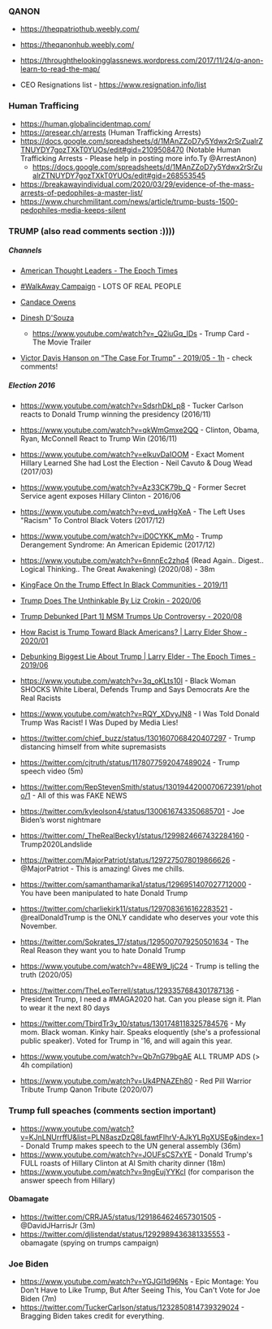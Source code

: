 

### QANON

- https://theqpatriothub.weebly.com/
- https://theqanonhub.weebly.com/
- https://throughthelookingglassnews.wordpress.com/2017/11/24/q-anon-learn-to-read-the-map/

- CEO Resignations list - https://www.resignation.info/list


### Human Trafficing
- https://human.globalincidentmap.com/
- https://qresear.ch/arrests (Human Trafficking Arrests)
- https://docs.google.com/spreadsheets/d/1MAnZZoD7y5Ydwx2rSrZualrZTNUYDY7gozTXkT0YUOs/edit#gid=2109508470 (Notable Human Trafficking Arrests - Please help in posting more info.Ty @ArrestAnon)
  - https://docs.google.com/spreadsheets/d/1MAnZZoD7y5Ydwx2rSrZualrZTNUYDY7gozTXkT0YUOs/edit#gid=268553545
- https://breakawayindividual.com/2020/03/29/evidence-of-the-mass-arrests-of-pedophiles-a-master-list/
- https://www.churchmilitant.com/news/article/trump-busts-1500-pedophiles-media-keeps-silent

### TRUMP (also read comments section :))))

##### Channels
- [American Thought Leaders - The Epoch Times](https://www.youtube.com/channel/UCmWhuFRkZKu0g-e1xrlakVA)
- [#WalkAway Campaign](https://www.youtube.com/c/WalkAwayCampaign/videos) - LOTS OF REAL PEOPLE
- [Candace Owens](https://www.youtube.com/channel/UCL0u5uz7KZ9q-pe-VC8TY-w)
- [Dinesh D'Souza](https://www.youtube.com/channel/UC8GAOCAJxBL4bExaUCvwL4Q)
  - https://www.youtube.com/watch?v=_Q2iuGq_IDs - Trump Card - The Movie Trailer




- [Victor Davis Hanson on “The Case For Trump” - 2019/05 - 1h](https://www.youtube.com/watch?v=FEXL5USuDGI) - check comments!

##### Election 2016
  - https://www.youtube.com/watch?v=SdsrhDkl_p8 - Tucker Carlson reacts to Donald Trump winning the presidency (2016/11)
  - https://www.youtube.com/watch?v=qkWmGmxe2QQ - Clinton, Obama, Ryan, McConnell React to Trump Win (2016/11)
  - https://www.youtube.com/watch?v=elkuvDaIOOM - Exact Moment Hillary Learned She had Lost the Election - Neil Cavuto & Doug Wead (2017/03)
  - https://www.youtube.com/watch?v=Az33CK79b_Q - Former Secret Service agent exposes Hillary Clinton - 2016/06

  - https://www.youtube.com/watch?v=evd_uwHgXeA - The Left Uses "Racism" To Control Black Voters (2017/12)
  - https://www.youtube.com/watch?v=iD0CYKK_mMo - Trump Derangement Syndrome: An American Epidemic (2017/12)

- https://www.youtube.com/watch?v=6nnnEc2zhq4 (Read Again.. Digest.. Logical Thinking.. The Great Awakening) (2020/08) - 38m

- [KingFace On the Trump Effect In Black Communities - 2019/11](https://www.youtube.com/watch?v=W6T_qoVoU5U)

- [Trump Does The Unthinkable By Liz Crokin - 2020/06](https://www.youtube.com/watch?v=EUEW5sc4JaM)
- [Trump Debunked [Part 1] MSM Trumps Up Controversy - 2020/08](https://www.youtube.com/watch?v=fHtjQKm37NI)
- [How Racist is Trump Toward Black Americans? | Larry Elder Show - 2020/01](https://www.youtube.com/watch?v=gZw4pNdWXpc)
- [Debunking Biggest Lie About Trump | Larry Elder - The Epoch Times - 2019/06](https://www.youtube.com/watch?v=5N_O-J_TAj8)
- https://www.youtube.com/watch?v=3q_oKLts10I - Black Woman SHOCKS White Liberal, Defends Trump and Says Democrats Are the Real Racists
- https://www.youtube.com/watch?v=RQY_XDvyJN8 - I Was Told Donald Trump Was Racist! I Was Duped by Media Lies!

- https://twitter.com/chief_buzz/status/1301607068420407297 - Trump distancing himself from white supremasists
- https://twitter.com/cjtruth/status/1178077592047489024 - Trump speech video (5m)
- https://twitter.com/RepStevenSmith/status/1301944200070672391/photo/1 - All of this was FAKE NEWS
- https://twitter.com/kyleolson4/status/1300616743350685701 - Joe Biden’s worst nightmare
- https://twitter.com/_TheRealBecky1/status/1299824667432284160 - Trump2020Landslide
- https://twitter.com/MajorPatriot/status/1297275078019866626 - @MajorPatriot - This is amazing!  Gives me chills.
- https://twitter.com/samanthamarika1/status/1296951407027712000 - You have been manipulated to hate Donald Trump
- https://twitter.com/charliekirk11/status/1297083616162283521 - @realDonaldTrump is the ONLY candidate who deserves your vote this November.
- https://twitter.com/Sokrates_17/status/1295007079250501634 - The Real Reason they want you to hate Donald Trump
- https://www.youtube.com/watch?v=48EW9_IjC24 - Trump is telling the truth (2020/05)
- https://twitter.com/TheLeoTerrell/status/1293357684301787136 - President Trump, I need a #MAGA2020 hat. Can you please sign it. Plan to wear it the next 80 days

- https://twitter.com/TbirdTr3y_10/status/1301748118325784576 - My mom.  Black woman.  Kinky hair.  Speaks eloquently (she's a professional public speaker).  Voted for Trump in '16, and will again this year.


- https://www.youtube.com/watch?v=Qb7nG79bgAE ALL TRUMP ADS (> 4h compilation)
- https://www.youtube.com/watch?v=Uk4PNAZEh80 - Red Pill Warrior Tribute Trump Qanon Tribute (2020/07)

### Trump full speaches (comments section important)
- https://www.youtube.com/watch?v=KJnLNUrrffU&list=PLN8aszDzQ8LfawtFIhrV-AJkYLRgXUSEg&index=1 - Donald Trump makes speech to the UN general assembly (36m)
- https://www.youtube.com/watch?v=JOUFsCS7xYE - Donald Trump's FULL roasts of Hillary Clinton at Al Smith charity dinner (18m)
- https://www.youtube.com/watch?v=9ngEujYYKcI (for comparison the answer speech from Hillary)





#### Obamagate
- https://twitter.com/CRRJA5/status/1291864624657301505 - @DavidJHarrisJr (3m)
- https://twitter.com/djlistendat/status/1292989436381335553 - obamagate (spying on trumps campaign)


### Joe Biden
- https://www.youtube.com/watch?v=YGJGI1d96Ns - Epic Montage: You Don't Have to Like Trump, But After Seeing This, You Can't Vote for Joe Biden (7m)
- https://twitter.com/TuckerCarlson/status/1232850814739329024 - Bragging Biden takes credit for everything.